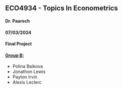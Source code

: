 ## ECO4934 - Topics In Econometrics 
#### Dr. Paarsch
#### 07/03/2024
#### Final Project 

#### <u>**Group B:**</u>
- Polina Baikova
- Jonathon Lewis
- Payton Irvin
- Alexis Leclerc
